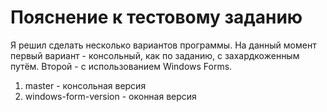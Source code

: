 # Пояснение к тестовому заданию

Я решил сделать несколько вариантов программы. На данный момент первый вариант - консольный, как по заданию, с захардкоженным путём. Второй - с использованием Windows Forms.

1. master - консольная версия
2. windows-form-version - оконная версия
